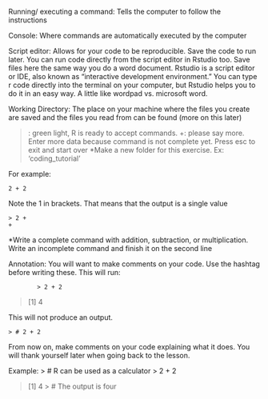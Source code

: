 Running/ executing a command: Tells the computer to follow the instructions

Console: Where commands are automatically executed by the computer

Script editor: Allows for your code to be reproducible. Save the code to run later. You can run code directly from the script editor in Rstudio too. Save files here the same way you do a word document. Rstudio is a script editor or IDE, also known as “interactive development environment.” You can type r code directly into the terminal on your computer, but Rstudio helps you to do it in an easy way. A little like wordpad vs. microsoft word. 

 Working Directory: The place on your machine where the files you create are saved and the files you read from can be found (more on this later)

> : green light, R is ready to accept commands.
+: please say more. Enter more data because command is not complete yet. Press esc to exit and start over
 *Make a new folder for this exercise. Ex: ‘coding_tutorial’

For example:

```{r}
2 + 2
```


 
Note the 1 in brackets. That means that the output is a single value
 
 	> 2 +
 	+
 
*Write a complete command with addition, subtraction, or multiplication. Write an incomplete command and finish it on the second line
 
Annotation: You will want to make comments on your code. Use the hashtag before writing these. This will run:
 
        	> 2 + 2
> [1] 4
 
This will not produce an output.
 
 	> # 2 + 2
 
From now on, make comments on your code explaining what it does. You will thank yourself later when going back to the lesson.  
 
Example:
 	> # R can be used as a calculator
 	> 2 + 2
> [1] 4
 	> # The output is four
 
 
